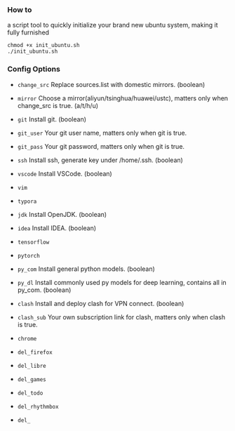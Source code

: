 ### How to
a script tool to quickly initialize your brand new ubuntu system, making it fully furnished

```
chmod +x init_ubuntu.sh
./init_ubuntu.sh
```

### Config Options

- `change_src`   Replace sources.list with domestic mirrors. (boolean)

- `mirror`   Choose a mirror(aliyun/tsinghua/huawei/ustc), matters only when change_src is true. (a/t/h/u)

- `git`   Install git. (boolean)

- `git_user`   Your git user name, matters only when git is true.

- `git_pass`   Your git password, matters only when git is true.

- `ssh`   Install ssh, generate key under /home/.ssh. (boolean)

- `vscode`   Install VSCode. (boolean)

- `vim`

- `typora`

- `jdk`   Install OpenJDK. (boolean)

- `idea`   Install IDEA. (boolean)

- `tensorflow`

- `pytorch`

- `py_com`   Install general python models. (boolean)

- `py_dl`   Install commonly used py models for deep learning, contains all in py_com. (boolean)

- `clash`   Install and deploy clash for VPN connect. (boolean)

- `clash_sub`   Your own subscription link for clash, matters only when clash is true.

- `chrome`

- `del_firefox`

- `del_libre`

- `del_games`

- `del_todo`

- `del_rhythmbox`

- `del_`
